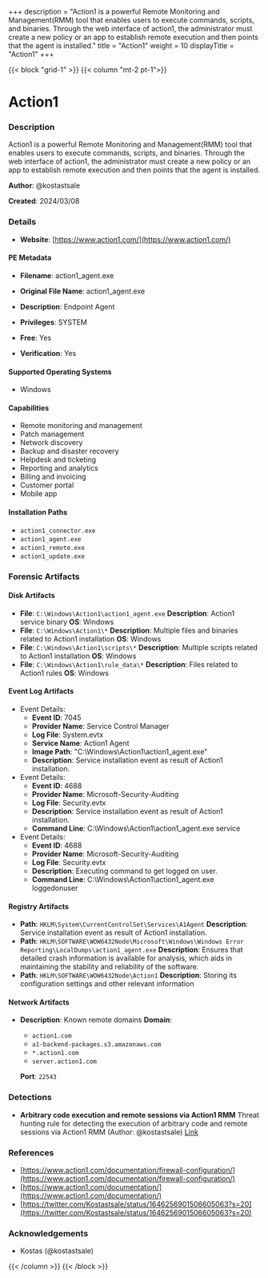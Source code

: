 +++
description = "Action1 is a powerful Remote Monitoring and Management(RMM) tool that enables users to execute commands, scripts, and binaries.  Through the web interface of action1, the administrator must create a new policy or an app to establish remote execution and then points that the agent is installed."
title = "Action1"
weight = 10
displayTitle = "Action1"
+++


{{< block "grid-1" >}}
{{< column "mt-2 pt-1">}}

# Action1


### Description

Action1 is a powerful Remote Monitoring and Management(RMM) tool that enables users to execute commands, scripts, and binaries.  Through the web interface of action1, the administrator must create a new policy or an app to establish remote execution and then points that the agent is installed.


**Author**: @kostastsale

**Created**: 2024/03/08


### Details

- **Website**: [https://www.action1.com/](https://www.action1.com/)

#### PE Metadata
- **Filename**: action1_agent.exe
- **Original File Name**: action1_agent.exe
- **Description**: Endpoint Agent

- **Privileges**: SYSTEM

- **Free**: Yes

- **Verification**: Yes

#### Supported Operating Systems
- Windows

#### Capabilities
- Remote monitoring and management
- Patch management
- Network discovery
- Backup and disaster recovery
- Helpdesk and ticketing
- Reporting and analytics
- Billing and invoicing
- Customer portal
- Mobile app


#### Installation Paths
- `action1_connector.exe`
- `action1_agent.exe`
- `action1_remote.exe`
- `action1_update.exe`

### Forensic Artifacts

#### Disk Artifacts
- **File**: `C:\Windows\Action1\action1_agent.exe`
  **Description**: Action1 service binary
  **OS**: Windows
- **File**: `C:\Windows\Action1\*`
  **Description**: Multiple files and binaries related to Action1 installation
  **OS**: Windows
- **File**: `C:\Windows\Action1\scripts\*`
  **Description**: Multiple scripts related to Action1 installation
  **OS**: Windows
- **File**: `C:\Windows\Action1\rule_data\*`
  **Description**: Files related to Action1 rules
  **OS**: Windows

#### Event Log Artifacts
- Event Details:
  - **Event ID**: 7045
  - **Provider Name**: Service Control Manager
  - **Log File**: System.evtx
  - **Service Name**: Action1 Agent
  - **Image Path**: "C:\\Windows\\Action1\\action1_agent.exe"
  - **Description**: Service installation event as result of Action1 installation.
- Event Details:
  - **Event ID**: 4688
  - **Provider Name**: Microsoft-Security-Auditing
  - **Log File**: Security.evtx
  - **Description**: Service installation event as result of Action1 installation.
  - **Command Line**: C:\Windows\Action1\action1_agent.exe service
- Event Details:
  - **Event ID**: 4688
  - **Provider Name**: Microsoft-Security-Auditing
  - **Log File**: Security.evtx
  - **Description**: Executing command to get logged on user.
  - **Command Line**: C:\Windows\Action1\action1_agent.exe loggedonuser

#### Registry Artifacts
- **Path**: `HKLM\System\CurrentControlSet\Services\A1Agent`
  **Description**: Service installation event as result of Action1 installation.
- **Path**: `HKLM\SOFTWARE\WOW6432Node\Microsoft\Windows\Windows Error Reporting\LocalDumps\action1_agent.exe`
  **Description**: Ensures that detailed crash information is available for analysis, which aids in maintaining the stability and reliability of the software.
- **Path**: `HKLM\SOFTWARE\WOW6432Node\Action1`
  **Description**: Storing its configuration settings and other relevant information

#### Network Artifacts

- **Description**: Known remote domains
  **Domain**:
    - `action1.com`
    - `a1-backend-packages.s3.amazonaws.com`
    - `*.action1.com`
    - `server.action1.com`

  **Port**: `22543`



### Detections
- **Arbitrary code execution and remote sessions via Action1 RMM**  Threat hunting rule for detecting the execution of arbitrary code and remote sessions via Action1 RMM
  (Author: @kostastsale)
  [Link](https://github.com/tsale/Sigma_rules/blob/ea87e4fc851207ca0f002ec043624f2b3bf1b2da/Threat%20Hunting%20Queries/Action1_RMM.yml)

### References
- [https://www.action1.com/documentation/firewall-configuration/](https://www.action1.com/documentation/firewall-configuration/)
- [https://www.action1.com/documentation/](https://www.action1.com/documentation/)
- [https://twitter.com/Kostastsale/status/1646256901506605063?s=20](https://twitter.com/Kostastsale/status/1646256901506605063?s=20)

### Acknowledgements
- Kostas (@kostastsale)

{{< /column >}}
{{< /block >}}
